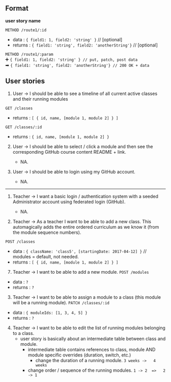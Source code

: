 ## Format

**user story name**

`METHOD /route1/:id`
* data : `{ field1: 1, field2: 'string' }` // [optional]
* returns : `{ field1: 'string', field2: 'anotherString'}` // [optional] 

`METHOD /route1/:param`    
➕ `{ field1: 1, field2: 'string' } // put, patch, post data`    
➡  `{ field1: 'string', field2: 'anotherString'} // 200 OK + data`


## User stories
1. User -> I should be able to see a timeline of all current active classes and their running modules

`GET /classes`
* returns : `[ { id, name, [module 1, module 2] } ]`

`GET /classes/:id`
* returns : `{ id, name, [module 1, module 2] }`

2. User -> I should be able to select / click a module and then see the corresponding GitHub course content README + link.
   - NA.
   
3. User -> I should be able to login using my GitHub account.
   - NA.
---
1. Teacher -> I want a basic login / authentication system with a seeded Administrator account using federated login (GitHub).
   - NA.
   
2. Teacher -> As a teacher I want to be able to add a new class. This automagically adds the entire ordered curriculum as we know it (from the module sequence numbers).

`POST /classes`
* data : `{ className: 'class5', [startingDate: 2017-04-12] }` // modules = default, not needed.
* returns : `[ { id, name, [module 1, module 2] } ]`

7. Teacher -> I want to be able to add a new module.
`POST /modules`
* data : ` ? `
* returns : ` ? `

3. Teacher -> I want to be able to assign a module to a class (this module will be a running module).
`PATCH /classes/:id`
* data : `{ moduleIds: [1, 3, 4, 5] }`
* returns : ` ? `

4. Teacher -> I want to be able to edit the list of running modules belonging to a class.
   - user story is basically about an intermediate table between class and module.
	   - intermediate table contains references to class, module AND module specific overrides (duration, switch, etc.)
	     - change the duration of a running module.    			`3 weeks ->   4 weeks`
       - change order / sequence of the running modules.   	`1 -> 2  =>   2 -> 1`




